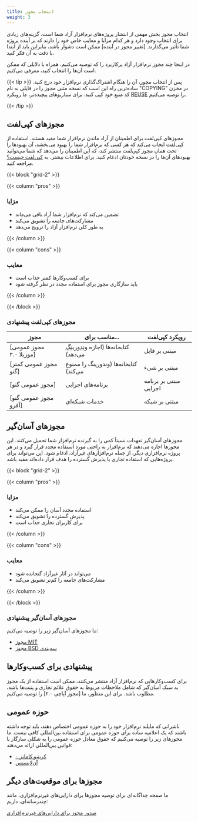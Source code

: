```yaml
---
title: انتخاب مجوز
weight: 3
---
```


انتخاب مجوز بخش مهمی از انتشار پروژه‌های نرم‌افزار آزاد شما است. گزینه‌های زیادی برای انتخاب وجود دارد و هر کدام مزایا و معایب خاص خود را دارند که بر آینده پروژه شما تأثیر می‌گذارند. [تغییر مجوز در آینده] ممکن است دشوار باشد، بنابراین باید از ابتدا با دقت به آن فکر کنید.

[change the license later]: /learn/participate/copyright-ownership/#changing-a-projects-license

در اینجا چند مجوز نرم‌افزار آزاد پرکاربرد را که توصیه می‌کنیم، همراه با دلایلی که ممکن است آن‌ها را انتخاب کنید، معرفی می‌کنیم.

{{< tip >}}
پس از انتخاب مجوز، آن را هنگام اشتراک‌گذاری نرم‌افزار خود درج کنید. ساده‌ترین راه این است که نسخه متنی مجوز را در فایلی به نام "COPYING" در مخزن کد منبع خود کپی کنید. برای سناریوهای پیچیده‌تر، ما رویکرد [REUSE][0] را توصیه می‌کنیم.

[0]: https://reuse.software/
{{< /tip >}}

## مجوزهای کپی‌لفت

مجوزهای کپی‌لفت برای اطمینان از آزاد ماندن نرم‌افزار شما مفید هستند. استفاده از کپی‌لفت ایجاب می‌کند که هر کسی که نرم‌افزار شما را بهبود می‌بخشد، آن بهبودها را تحت همان مجوز کپی‌لفت منتشر کند، که این اطمینان را می‌دهد که شما می‌توانید بهبودهای آن‌ها را در نسخه خودتان ادغام کنید. برای اطلاعات بیشتر، به [کپی‌لفت چیست؟](/learn/copyleft/) مراجعه کنید.

{{< block "grid-2" >}}

{{< column "pros" >}}

### مزایا

* تضمین می‌کند که نرم‌افزار شما آزاد باقی می‌ماند
* مشارکت‌های جامعه را تشویق می‌کند
* به طور کلی نرم‌افزار آزاد را ترویج می‌دهد

{{< /column >}}

{{< column "cons" >}}

### معایب

* برای کسب‌وکارها کمتر جذاب است
* باید سازگاری مجوز برای استفاده مجدد در نظر گرفته شود

{{< /column >}}

{{< /block >}}

### مجوزهای کپی‌لفت پیشنهادی

| مجوز | مناسب برای... | رویکرد کپی‌لفت |
| --- | --- | --- |
| [مجوز عمومی موزیلا ۲.۰] | کتابخانه‌ها (اجازه <abbr title="روشی که در آن فایل‌های کتابخانه مستقیماً در پروژه دیگری کپی می‌شوند به جای لینک شدن جداگانه">وندورینگ</abbr> می‌دهد) | مبتنی بر فایل |
| [مجوز عمومی کمتر گنو] | کتابخانه‌ها (وندورینگ را ممنوع می‌کند) | مبتنی بر شیء |
| [مجوز عمومی گنو] | برنامه‌های اجرایی | مبتنی بر برنامه اجرایی |
| [مجوز عمومی گنو آفرو] | خدمات شبکه‌ای | مبتنی بر شبکه |

[Mozilla Public License 2.0]: https://www.mozilla.org/en-US/MPL/2.0/
[GNU Lesser General Public License]: https://www.gnu.org/licenses/lgpl-3.0.en.html
[GNU General Public License]: https://www.gnu.org/licenses/gpl-3.0.html
[GNU Affero General Public License]: https://www.gnu.org/licenses/agpl-3.0.html

## مجوزهای آسان‌گیر

مجوزهای آسان‌گیر تعهدات نسبتاً کمی را به گیرنده نرم‌افزار شما تحمیل می‌کنند. این مجوزها اجازه می‌دهند که نرم‌افزار به راحتی مورد استفاده مجدد قرار گیرد و در هر پروژه نرم‌افزاری دیگر، از جمله نرم‌افزارهای غیرآزاد، ادغام شود. این می‌تواند برای پروژه‌هایی که استفاده تجاری یا پذیرش گسترده را هدف قرار داده‌اند مفید باشد.

{{< block "grid-2" >}}

{{< column "pros" >}}

### مزایا

* استفاده مجدد آسان را ممکن می‌کند
* پذیرش گسترده را تشویق می‌کند
* برای کاربران تجاری جذاب است

{{< /column >}}

{{< column "cons" >}}

### معایب

* می‌تواند در آثار غیرآزاد گنجانده شود
* مشارکت‌های جامعه را کم‌تر تشویق می‌کند

{{< /column >}}

{{< /block >}}

### مجوزهای آسان‌گیر پیشنهادی

ما مجوزهای آسان‌گیر زیر را توصیه می‌کنیم:

* [مجوز MIT](https://mit-license.org/)
* [مجوز BSD سه‌بندی](https://opensource.org/license/bsd-3-clause/)

## پیشنهادی برای کسب‌وکارها

برای کسب‌وکارهایی که نرم‌افزار آزاد منتشر می‌کنند، ممکن است استفاده از یک مجوز به سبک آسان‌گیر که شامل ملاحظات مربوط به حقوق علائم تجاری و پتنت‌ها باشد، مطلوب باشد. برای این منظور، ما [مجوز آپاچی ۲.۰] را توصیه می‌کنیم.

[Apache 2.0 license]: https://www.apache.org/licenses/LICENSE-2.0.html

## حوزه عمومی

ناشرانی که مایلند نرم‌افزار خود را به حوزه عمومی اختصاص دهند، باید توجه داشته باشند که یک اعلامیه ساده برای حوزه عمومی برای استفاده بین‌المللی کافی نیست. ما مجوزهای زیر را توصیه می‌کنیم که حقوق معادل حوزه عمومی را به شکلی سازگار با قوانین بین‌المللی ارائه می‌دهند:

* [کریتیو کامانز ۰](https://creativecommons.org/share-your-work/public-domain/cc0/)
* [آن‌لایسنس](https://unlicense.org/)

## مجوزها برای موقعیت‌های دیگر

ما صفحه جداگانه‌ای برای توصیه مجوزها برای دارایی‌های غیرنرم‌افزاری، مانند چندرسانه‌ای، داریم:

[صدور مجوز برای دارایی‌های غیرنرم‌افزاری](/learn/participate/assets/)